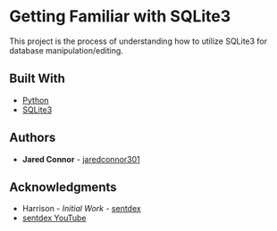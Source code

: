 # Getting Familiar with SQLite3

This project is the process of understanding how to utilize SQLite3 for database manipulation/editing.

## Built With

* [Python](https://docs.python.org/3/)
* [SQLite3](https://docs.python.org/2/library/sqlite3.html#module-sqlite3)

## Authors

* **Jared Connor** - [jaredconnor301](https://github.com/jaredconnor301)

## Acknowledgments

* Harrison - *Initial Work* - [sentdex](https://github.com/Sentdex)
* [sentdex YouTube](YouTube.com/Sentdex)

